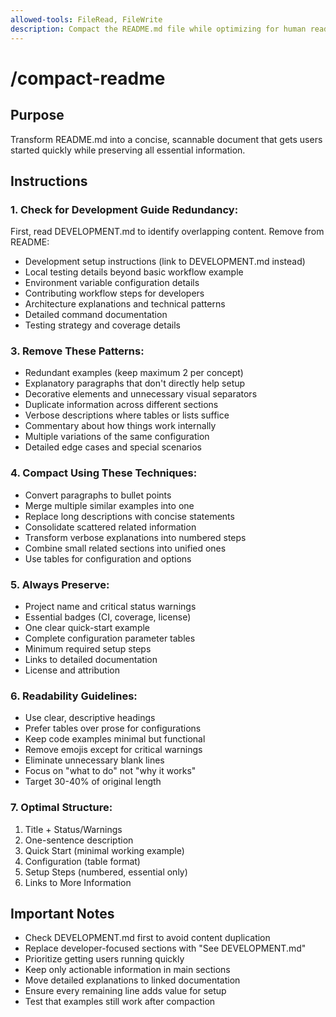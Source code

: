 ```yaml
---
allowed-tools: FileRead, FileWrite
description: Compact the README.md file while optimizing for human readability
---
```


# /compact-readme

## Purpose

Transform README.md into a concise, scannable document that gets users started quickly while
preserving all essential information.

## Instructions

### 1. **Check for Development Guide Redundancy**:

First, read DEVELOPMENT.md to identify overlapping content. Remove from README:

- Development setup instructions (link to DEVELOPMENT.md instead)
- Local testing details beyond basic workflow example
- Environment variable configuration details
- Contributing workflow steps for developers
- Architecture explanations and technical patterns
- Detailed command documentation
- Testing strategy and coverage details

### 3. **Remove These Patterns**:

- Redundant examples (keep maximum 2 per concept)
- Explanatory paragraphs that don't directly help setup
- Decorative elements and unnecessary visual separators
- Duplicate information across different sections
- Verbose descriptions where tables or lists suffice
- Commentary about how things work internally
- Multiple variations of the same configuration
- Detailed edge cases and special scenarios

### 4. **Compact Using These Techniques**:

- Convert paragraphs to bullet points
- Merge multiple similar examples into one
- Replace long descriptions with concise statements
- Consolidate scattered related information
- Transform verbose explanations into numbered steps
- Combine small related sections into unified ones
- Use tables for configuration and options

### 5. **Always Preserve**:

- Project name and critical status warnings
- Essential badges (CI, coverage, license)
- One clear quick-start example
- Complete configuration parameter tables
- Minimum required setup steps
- Links to detailed documentation
- License and attribution

### 6. **Readability Guidelines**:

- Use clear, descriptive headings
- Prefer tables over prose for configurations
- Keep code examples minimal but functional
- Remove emojis except for critical warnings
- Eliminate unnecessary blank lines
- Focus on "what to do" not "why it works"
- Target 30-40% of original length

### 7. **Optimal Structure**:

1. Title + Status/Warnings
2. One-sentence description
3. Quick Start (minimal working example)
4. Configuration (table format)
5. Setup Steps (numbered, essential only)
6. Links to More Information

## Important Notes

- Check DEVELOPMENT.md first to avoid content duplication
- Replace developer-focused sections with "See DEVELOPMENT.md"
- Prioritize getting users running quickly
- Keep only actionable information in main sections
- Move detailed explanations to linked documentation
- Ensure every remaining line adds value for setup
- Test that examples still work after compaction
